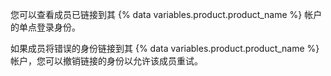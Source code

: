 您可以查看成员已链接到其 {% data variables.product.product_name %} 帐户的单点登录身份。

如果成员将错误的身份链接到其 {% data variables.product.product_name %} 帐户，您可以撤销链接的身份以允许该成员重试。
